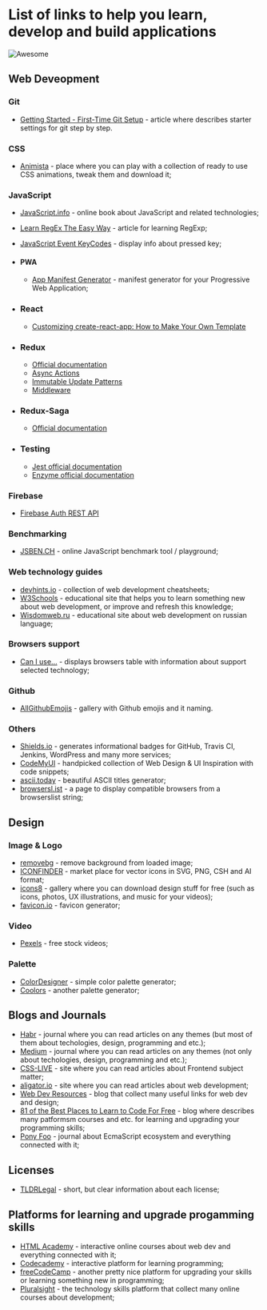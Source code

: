 # List of links to help you learn, develop and build applications

![Awesome](https://cdn.rawgit.com/sindresorhus/awesome/d7305f38d29fed78fa85652e3a63e154dd8e8829/media/badge.svg)


## Web Deveopment

### Git
* [Getting Started - First-Time Git Setup](https://git-scm.com/book/en/v2/Getting-Started-First-Time-Git-Setup) - article where describes starter settings for git step by step.

### CSS
* [Animista](https://animista.net/) - place where you can play with a collection of ready to use CSS animations, tweak them and download it;

### JavaScript
* [JavaScript.info](https://javascript.info/) - online book about JavaScript and related technologies;
* [Learn RegEx The Easy Way](https://github.com/ziishaned/learn-regex/blob/master/README.md) - article for learning RegExp;
* [JavaScript Event KeyCodes](https://keycode.info/) - display info about pressed key;

* #### PWA
  * [App Manifest Generator](https://app-manifest.firebaseapp.com/) - manifest generator for your Progressive Web Application;

* ### React
  * [Customizing create-react-app: How to Make Your Own Template](https://auth0.com/blog/how-to-configure-create-react-app/)

* ### Redux
  * [Official documentation](https://redux.js.org/)
  * [Async Actions](https://redux.js.org/advanced/async-actions)
  * [Immutable Update Patterns](https://redux.js.org/recipes/structuring-reducers/immutable-update-patterns/)
  * [Middleware](https://redux.js.org/advanced/middleware/)

* ### Redux-Saga
  * [Official documentation](https://redux-saga.js.org/)

* ### Testing
  * [Jest official documentation](https://jestjs.io)
  * [Enzyme official documentation](https://enzymejs.github.io/enzyme/)

### Firebase
* [Firebase Auth REST API](https://firebase.google.com/docs/reference/rest/auth/)

### Benchmarking
* [JSBEN.CH](https://jsben.ch/) - online JavaScript benchmark tool / playground;

### Web technology guides
* [devhints.io](https://devhints.io/) - collection of web development cheatsheets;
* [W3Schools](https://www.w3schools.com/) - educational site that helps you to learn something new about web development, or improve and refresh this knowledge;
* [Wisdomweb.ru](http://www.wisdomweb.ru/) - educational site about web development on russian language;

### Browsers support
* [Can I use...](https://caniuse.com/) - displays browsers table with information about support selected technology;

### Github
* [AllGithubEmojis](https://jzeferino.github.io/AllGithubEmojis/) - gallery with Github emojis and it naming.

### Others
* [Shields.io](https://shields.io/) - generates informational badges for GitHub, Travis CI, Jenkins, WordPress and many more services;
* [CodeMyUI](https://codemyui.com/) - handpicked collection of Web Design & UI Inspiration with code snippets;
* [ascii.today](https://ascii.today/) - beautiful ASCII titles generator;
* [browsersl.ist](https://browsersl.ist/) - a page to display compatible browsers from a browserslist string;

## Design

### Image & Logo
* [removebg](https://www.remove.bg) - remove background from loaded image;
* [ICONFINDER](https://www.iconfinder.com/) - market place for vector icons in SVG, PNG, CSH and AI format;
* [icons8](https://icons8.com/) - gallery where you can download design stuff for free (such as icons, photos, UX illustrations, and music for your videos);
* [favicon.io](https://favicon.io/) - favicon generator;

### Video
* [Pexels](https://www.pexels.com/videos/) - free stock videos;

### Palette
* [ColorDesigner](https://colordesigner.io/) - simple color palette generator;
* [Coolors](https://coolors.co/) - another palette generator;

## Blogs and Journals
* [Habr](https://habr.com/) - journal where you can read articles on any themes (but most of them about techologies, design, programming and etc.);
* [Medium](https://medium.com/) - journal where you can read articles on any themes (not only about techologies, design, programming and etc.);
* [CSS-LIVE](https://css-live.ru/) - site where you can read articles about Frontend subject matter;
* [aligator.io](https://alligator.io/) - site where you can read articles about web development;
* [Web Dev Resources](https://webdevresources.info/) - blog that collect many useful links for web dev and design;
* [81 of the Best Places to Learn to Code For Free](https://learntocodewith.me/posts/code-for-free/) - blog where describes many patformsm courses and etc. for learning and upgrading your programming skills;
* [Pony Foo](https://ponyfoo.com/) - journal about EcmaScript ecosystem and everything connected with it;

## Licenses
* [TLDRLegal](https://tldrlegal.com/) - short, but clear information about each license;

## Platforms for learning and upgrade progamming skills
* [HTML Academy](https://htmlacademy.ru/) - interactive online courses about web dev and everything connected with it;
* [Codecademy](https://www.codecademy.com/) - interactive platform for learning programming;
* [freeCodeCamp](https://www.freecodecamp.org/) - another pretty nice platform for upgrading your skills or learning something new in programming;
* [Pluralsight](https://www.pluralsight.com/) - the technology skills platform that collect many online courses about development;
